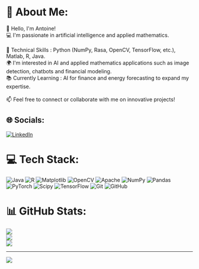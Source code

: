 # 💫 About Me:
👋 Hello, I'm Antoine!<br>💻 I'm passionate in artificial intelligence and applied mathematics.<br><br>🔧 Technical Skills : Python (NumPy, Rasa, OpenCV, TensorFlow, etc.), Matlab, R, Java.<br>🌍 I'm interested in AI and applied mathematics applications such as image detection, chatbots and financial modeling.<br>📚 Currently Learning : AI for finance and energy forecasting to expand my expertise.<br><br>📫 Feel free to connect or collaborate with me on innovative projects!


## 🌐 Socials:
[![LinkedIn](https://img.shields.io/badge/LinkedIn-%230077B5.svg?logo=linkedin&logoColor=white)](https://linkedin.com/in/https://www.linkedin.com/in/antoine-barbet-poulard/) 

# 💻 Tech Stack:
![Java](https://img.shields.io/badge/java-%23ED8B00.svg?style=for-the-badge&logo=openjdk&logoColor=white) ![R](https://img.shields.io/badge/r-%23276DC3.svg?style=for-the-badge&logo=r&logoColor=white) ![Matplotlib](https://img.shields.io/badge/Matplotlib-%23ffffff.svg?style=for-the-badge&logo=Matplotlib&logoColor=black) ![OpenCV](https://img.shields.io/badge/opencv-%23white.svg?style=for-the-badge&logo=opencv&logoColor=white) ![Apache](https://img.shields.io/badge/apache-%23D42029.svg?style=for-the-badge&logo=apache&logoColor=white) ![NumPy](https://img.shields.io/badge/numpy-%23013243.svg?style=for-the-badge&logo=numpy&logoColor=white) ![Pandas](https://img.shields.io/badge/pandas-%23150458.svg?style=for-the-badge&logo=pandas&logoColor=white) ![PyTorch](https://img.shields.io/badge/PyTorch-%23EE4C2C.svg?style=for-the-badge&logo=PyTorch&logoColor=white) ![Scipy](https://img.shields.io/badge/SciPy-%230C55A5.svg?style=for-the-badge&logo=scipy&logoColor=%white) ![TensorFlow](https://img.shields.io/badge/TensorFlow-%23FF6F00.svg?style=for-the-badge&logo=TensorFlow&logoColor=white) ![Git](https://img.shields.io/badge/git-%23F05033.svg?style=for-the-badge&logo=git&logoColor=white) ![GitHub](https://img.shields.io/badge/github-%23121011.svg?style=for-the-badge&logo=github&logoColor=white)
# 📊 GitHub Stats:
![](https://github-readme-stats.vercel.app/api?username=antoineb1&theme=dark&hide_border=false&include_all_commits=false&count_private=false)<br/>
![](https://github-readme-streak-stats.herokuapp.com/?user=antoineb1&theme=dark&hide_border=false)<br/>
![](https://github-readme-stats.vercel.app/api/top-langs/?username=antoineb1&theme=dark&hide_border=false&include_all_commits=false&count_private=false&layout=compact)

---
[![](https://visitcount.itsvg.in/api?id=antoineb1&icon=0&color=0)](https://visitcount.itsvg.in)

<!-- Proudly created with GPRM ( https://gprm.itsvg.in ) -->

